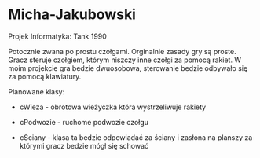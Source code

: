 # Micha-Jakubowski
Projek Informatyka: Tank 1990 

Potocznie zwana po prostu czołgami. Orginalnie zasady gry są proste. Gracz steruje czołgiem, którym niszczy inne czołgi za pomocą rakiet. W moim projekcie gra bedzie dwuosobowa, sterowanie bedzie odbywało się za pomocą klawiatury. 


Planowane klasy: 

- cWieza - obrotowa wieżyczka która wystrzeliwuje rakiety

- cPodwozie - ruchome podwozie czołgu 

- cSciany - klasa ta bedzie odpowiadać za ściany i zasłona na planszy za którymi gracz bedzie mógł się schować
